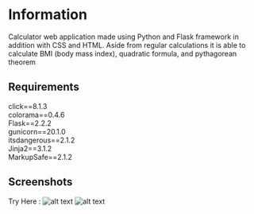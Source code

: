 # Information
Calculator web application made using Python and Flask framework in addition with CSS and HTML. Aside from regular calculations it is able to calculate BMI (body mass index), quadratic formula, and pythagorean theorem

## Requirements
click==8.1.3  
colorama==0.4.6  
Flask==2.2.2  
gunicorn==20.1.0  
itsdangerous==2.1.2  
Jinja2==3.1.2  
MarkupSafe==2.1.2  

## Screenshots
Try Here : ![alt text](https://calculator-q9mf.onrender.com/classic)
![alt text](https://github.com/khoawack/Flask_Calculator/blob/main/ScreenShots/Capture.PNG)
